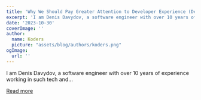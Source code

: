 ```yaml
---
title: 'Why We Should Pay Greater Attention to Developer Experience (DevX)'
excerpt: 'I am Denis Davydov, a software engineer with over 10 years of experience working in such tech and...'
date: '2023-10-30'
coverImage: ''
author:
  name: Koders
  picture: "assets/blog/authors/koders.png"
ogImage:
  url: ''
---
```


I am Denis Davydov, a software engineer with over 10 years of experience working in such tech and...

[Read more](https://dev.to/davydov/why-we-should-pay-greater-attention-to-developer-experience-devx-2efh)
